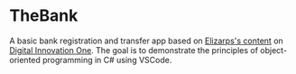 # TheBank

A basic bank registration and transfer app based on [Elizarps's content](https://github.com/elizarp/dio-dotnet-poo-lab-1) on [Digital Innovation One](https://web.digitalinnovation.one). The goal is to demonstrate the principles of object-oriented programming in C# using VSCode.